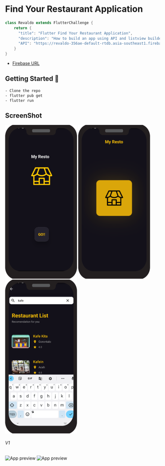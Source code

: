 # Find Your Restaurant Application

```dart
class Revaldo extends FlutterChallenge {
    return {
      "title": "Flutter Find Your Restaurant Application",
      "description": "How to build an app using API and listview builder",
      "API": "https://revaldo-356ae-default-rtdb.asia-southeast1.firebasedatabase.app/.json"
    }
}
```

- [Firebase URL](https://revaldo-356ae-default-rtdb.asia-southeast1.firebasedatabase.app/.json)

## Getting Started 🚀

```shell
- Clone the repo
- flutter pub get
- flutter run
```

## ScreenShot

<img src="doc/img/one.png" height="500em" />&nbsp;<img src="doc/img/two.png" height="500em" />&nbsp;<img src="doc/img/five.png" height="500em" />

###### V1
![App preview](doc/gif1.gif)&nbsp;![App preview](doc/gif2.gif)



